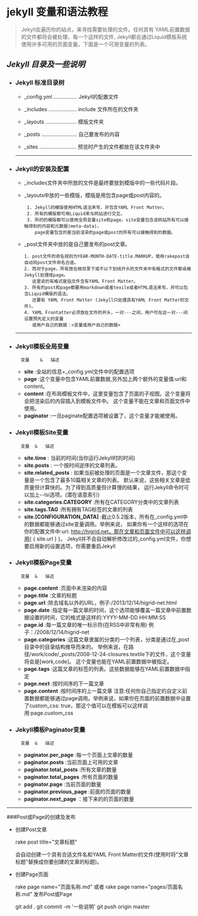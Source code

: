 jekyll 变量和语法教程
=====================

> Jekyll会遍历你的站点，来寻找需要处理的文件。任何具有 YAML前置数据的文件都将会被处理，每一个这样的文件, Jekyll都会通过Liquid模板系统使用许多可用的页面变量。下面是一个可用变量的列表。


*Jekyll 目录及一些说明*
----------------------


* ### Jekyll 标准目录树

     * _config.yml   ................ Jekyll的配置文件
     
     * _includes     ................... include 文件所在的文件夹
      
     * _layouts      ..................... 模版文件夹
      
     * _posts        ........................ 自己要发布的内容
      
     * _sites        ......................... 预览时产生的文件都放在该文件夹中
     
   -----------------------------
  
* ### Jekyll的安装及配置

     * _includes文件夹中所放的文件是最终要放到模版中的一些代码片段。
     
     * _layouts中放的一些模版，模版是用包含page或post内容的。 
     
            1. Jekyll的模版使用HTML语法来写，并包含YAML Front Matter。
            2. 所有的模版都可用Liquid来与网站进行交互。
            3. 所的的模版都可以使用全局变量site和page，site变量包含该网站所有可以接触得到的内容和元数据(meta-data)，
               page变量包含的是当前渲染的page或post的所有可以接触得到的数据。
           
     *  _post文件夹中放的是自己要发布的post文章。
     
            1. post文件的命名规则为YEAR-MONTH-DATE-title.MARKUP，使用rakepost会自动将post文件命名合适。
            2. 而对于page，所有放在根目录下或不以下划线开头的文件夹中有格式的文件都会被Jekyll处理成page。
               这里说的有格式是指文件含有YAML Front Matter。
            3. 所有的post和page都要用markdown或者texile或者HTML语法来写，并可以包含Liquid模版的语法。
               还要有 YAML Front Matter (Jekyll只处理具有YAML Front Matter的文件)。
            4. YAML Frontatter必须放在文件的开头，一对---之间，用户可在这一对---间设置预先定义的变量
               或用户自己的数据：<变量或用户自己的数据>

   ------------------------------


* ### Jekyll模板全局变量
  
        变量    &   描述
    + **site** :全站的信息+_config.yml文件中的配置选项
    + **page** :这个变量中包含YAML前置数据,另外加上两个额外的变量值:url和content。
    + **content** :在布局模板文件中，这里变量包含了页面的子视图。这个变量将会把渲染后的内容插入到模板文件中。
     这个变量不能在文章和页面文件中使用。
    + **paginator** :一旦paginate配置选项被设置了，这个变量才能被使用。

* ### Jekyll模板Site变量

        变量	&   描述
     + **site.time** :	当前的时间(当你运行Jekyll时的时间)
     + **site.posts** :	一个按时间逆序的文章列表。
     + **site.related_posts** :	如果当前被处理的页面是一个文章文件，那这个变量是一个包含了最多10篇相关文章的列表。
       默认来说，这些相关文章是低质量但计算快的。为了得到高质量但计算慢的结果，
       运行Jekyll命令时可以加上--lsi选项。(潜在语意索引)
     + **site.categories.CATEGORY** :所有在CATEGORY分类中的文章列表
     + **site.tags.TAG** :所有拥有TAG标签的文章的列表
     + **site.[CONFIGURATION_DATA]** :截止0.5.2版本，所有在\_config.yml中的数据都能够通过site变量调用。举例来说，
       如果你有一个这样的选项在你的配置文件中:url: http://higrid.net，那在文章和页面文件中可以这样调用{ { site.url } }。
       Jekyll并不会自动解析修改过的_config.yml文件，你想要启用新的设置选项，你需要重启Jekyll

* ### Jekyll模板Page变量

        变量	&   描述
     + **page.content** :页面中未渲染的内容
     + **page.title** :文章的标题
     + **page.url** :除去域名以外的URL，例子:/2013/12/14/higrid-net.html
     + **page.date** :指定每一篇文章的时间，这个选项能够覆盖一篇文章中前置数据设置的时间，它的格式是这样的:YYYY-MM-DD HH:MM:SS
     + **page.id** :每一篇文章的唯一标示符(在RSS中非常有用) 例子：/2008/12/14/higrid-net
     + **page.categories** :这篇文章隶属的分类的一个列表，分类是通过在\_post目录中的目录结构推导而来的。
     举例来说，在路径/work/code/_posts/2008-12-24-closures.textile下的文件，这个变量将会是[work,code]。
     这个变量也能在YAML前置数据中被指定。
     + **page.tags** :这篇文章的标签的列表。这些数据能够在YAML前置数据中指定
     + **page.next** :按时间序的下一篇文章
     + **page.content** :按时间序的上一篇文章
    注意:任何你自己指定的自定义前置数据都能够通过page调用。举例来说，如果你在页面的前置数据中设置了custom\_css: true，那这个值可以在模板可以这样调用:page.custom_css

* ### Jekyll模板Paginator变量

        变量	&   描述
     + **paginator.per_page** :每一个页面上文章的数量
     + **paginator.posts** :当前页面上可用的文章
     + **paginator.total_posts** :所有文章的数量
     + **paginator.total_pages** :所有页面的数量
     + **paginator.page** :当前页面的数量
     + **paginator.previous_page** :前面的页面的数量
     + **paginator.next_page** ：接下来的的页面的数量	

 ----------------------------

###Post或Page的创建及发布

* 创建Post文章

    rake post title="文章标题"
  
    会自动创建一个具有合适文件名和YAML Front Matter的文件(使用时将"文章标题"替换成你要创建的文章的标题)。

* 创建Page页面

    rake page name="页面名称.md"   或者
    rake page name="pages/页面名称.md"
    发布Post或Page
    
    git add .
    git commit -m '一些说明'
    git push origin master


